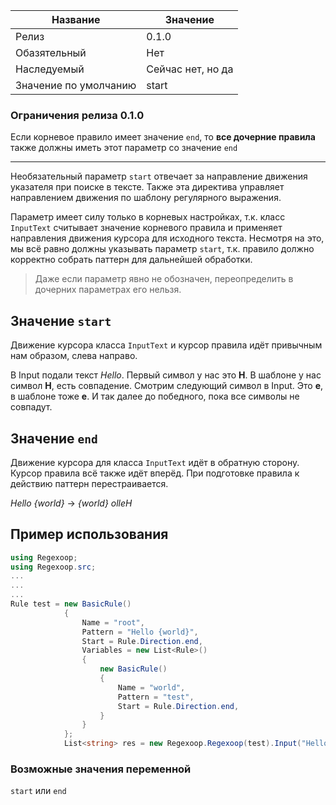 | Название | Значение |
|---|---|
| Релиз | 0.1.0 |
| Обазятельный | Нет |
| Наследуемый | Сейчас нет, но да |
| Значение по умолчанию | start |

### Ограничения релиза 0.1.0

Если корневое правило имеет значение `end`, то **все дочерние правила** также должны иметь этот параметр со значение `end`

----

Необязательный параметр `start` отвечает за направление движения указателя при поиске в тексте. Также эта директива управляет направлением движения по шаблону регулярного выражения. 

Параметр имеет силу только в корневых настройках, т.к. класс `InputText` считывает значение корневого правила и применяет направления движения курсора для исходного текста. Несмотря на это, мы всё равно должны указывать параметр `start`, т.к. правило должно корректно собрать паттерн для дальнейшей обработки. 

>Даже если параметр явно не обозначен, переопределить в дочерних параметрах его нельзя.

## Значение `start`

Движение курсора класса `InputText` и курсор правила идёт привычным нам образом, слева направо. 

В Input подали текст *Hello*. Первый символ у нас это **H**. В шаблоне у нас символ **H**, есть совпадение. Смотрим следующий символ в Input. Это **e**, в шаблоне тоже **e**. И так далее до победного, пока все символы не совпадут. 

## Значение `end`

Движение курсора для класса `InputText` идёт в обратную сторону. Курсор правила всё также идёт вперёд. При подготовке правила к действию паттерн перестраивается.

*Hello {world}* -> *{world} olleH*

## Пример использования

```csharp
using Regexoop;
using Regexoop.src;
...
...
...
Rule test = new BasicRule()
            {
                Name = "root",
                Pattern = "Hello {world}",
                Start = Rule.Direction.end,
                Variables = new List<Rule>()
                {
                    new BasicRule()
                    {
                        Name = "world",
                        Pattern = "test",
                        Start = Rule.Direction.end,
                    }
                }
            };
            List<string> res = new Regexoop.Regexoop(test).Input("Hello test").Find();
```
			
### Возможные значения переменной

`start` или `end`



